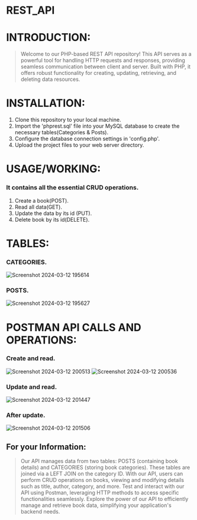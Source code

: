 # REST_API
# INTRODUCTION:
>Welcome to our PHP-based REST API repository! This API serves as a powerful tool for handling HTTP requests and responses, providing seamless communication between client and server. Built with PHP, it offers robust functionality for creating, updating, retrieving, and deleting data resources.
# INSTALLATION:
1. Clone this repository to your local machine.
2. Import the 'phprest.sql' file into your MySQL database to create the necessary tables(Categories & Posts).
3. Configure the database connection settings in 'config.php'.
4. Upload the project files to your web server directory.
# USAGE/WORKING:
### It contains all the essential CRUD operations.
1. Create a book(POST).
2. Read all data(GET).
3. Update the data by its id (PUT).
4. Delete book by its id(DELETE).
# TABLES:
### CATEGORIES.
![Screenshot 2024-03-12 195614](https://github.com/Harshithmn16/REST_API/assets/124524990/d4c00bac-7b94-4bdf-85e5-b3e5b0d63c9b)
### POSTS.
![Screenshot 2024-03-12 195627](https://github.com/Harshithmn16/REST_API/assets/124524990/948064d9-7932-48cc-a507-5aafc9321768)
# POSTMAN API CALLS AND OPERATIONS:
### Create and read.
![Screenshot 2024-03-12 200513](https://github.com/Harshithmn16/REST_API/assets/124524990/69b9296a-de85-4874-9d7f-1bcf1c38aa40)
![Screenshot 2024-03-12 200536](https://github.com/Harshithmn16/REST_API/assets/124524990/832b25c5-eb67-4c61-924c-a93bd744b63e)
### Update and read.
![Screenshot 2024-03-12 201447](https://github.com/Harshithmn16/REST_API/assets/124524990/771d254f-ca66-4227-9c11-7c2c5d391af1)
### After update. 
![Screenshot 2024-03-12 201506](https://github.com/Harshithmn16/REST_API/assets/124524990/2bc549c4-a85c-47f1-af86-aa218552d1dd)
## For your Information:
> Our API manages data from two tables: POSTS (containing book details) and CATEGORIES (storing book categories). These tables are joined via a LEFT JOIN on the category ID. With our API, users can perform CRUD operations on books, viewing and modifying details such as title, author, category, and more. Test and interact with our API using Postman, leveraging HTTP methods to access specific functionalities seamlessly. Explore the power of our API to efficiently manage and retrieve book data, simplifying your application's backend needs.
